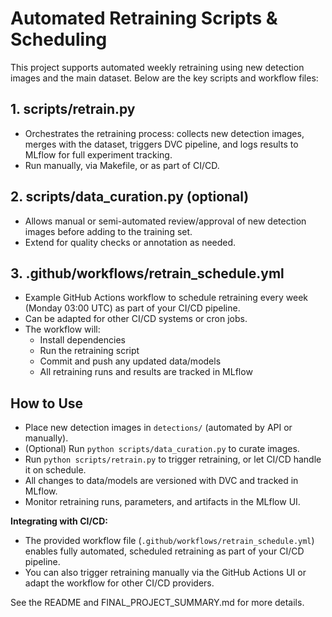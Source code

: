 # Automated Retraining Scripts & Scheduling

This project supports automated weekly retraining using new detection images and the main dataset. Below are the key scripts and workflow files:

## 1. scripts/retrain.py
- Orchestrates the retraining process: collects new detection images, merges with the dataset, triggers DVC pipeline, and logs results to MLflow for full experiment tracking.
- Run manually, via Makefile, or as part of CI/CD.

## 2. scripts/data_curation.py (optional)
- Allows manual or semi-automated review/approval of new detection images before adding to the training set.
- Extend for quality checks or annotation as needed.

## 3. .github/workflows/retrain_schedule.yml
- Example GitHub Actions workflow to schedule retraining every week (Monday 03:00 UTC) as part of your CI/CD pipeline.
- Can be adapted for other CI/CD systems or cron jobs.
- The workflow will:
  - Install dependencies
  - Run the retraining script
  - Commit and push any updated data/models
  - All retraining runs and results are tracked in MLflow

## How to Use
- Place new detection images in `detections/` (automated by API or manually).
- (Optional) Run `python scripts/data_curation.py` to curate images.
- Run `python scripts/retrain.py` to trigger retraining, or let CI/CD handle it on schedule.
- All changes to data/models are versioned with DVC and tracked in MLflow.
- Monitor retraining runs, parameters, and artifacts in the MLflow UI.

**Integrating with CI/CD:**
- The provided workflow file (`.github/workflows/retrain_schedule.yml`) enables fully automated, scheduled retraining as part of your CI/CD pipeline.
- You can also trigger retraining manually via the GitHub Actions UI or adapt the workflow for other CI/CD providers.

See the README and FINAL_PROJECT_SUMMARY.md for more details.
